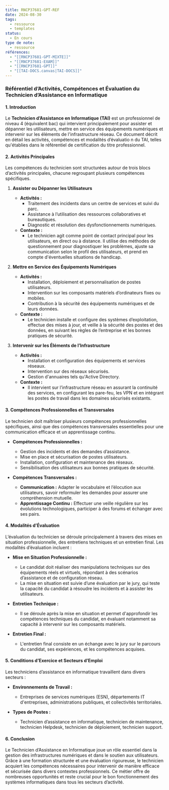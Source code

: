```yaml
---
title: RNCP37681-GPT-REF
date: 2024-08-30
tags:
  - ressource
  - templates
status:
  - En cours
type de note:
  - ressource
références:
  - "[[RNCP37681-GPT-MIXTE]]"
  - "[[RNCP37681-EXAM]]"
  - "[[RNCP37681-GPT]]"
  - "[[TAI-DOCS.canvas|TAI-DOCS]]"
---
```

### **Référentiel d’Activités, Compétences et Évaluation du Technicien d’Assistance en Informatique**

#### **1. Introduction**

Le **Technicien d’Assistance en Informatique (TAI)** est un professionnel de niveau 4 (équivalent bac) qui intervient principalement pour assister et dépanner les utilisateurs, mettre en service des équipements numériques et intervenir sur les éléments de l'infrastructure réseau. Ce document décrit en détail les activités, compétences et modalités d’évaluatio
n du TAI, telles qu'établies dans le référentiel de certification du titre professionnel.

#### **2. Activités Principales**

Les compétences du technicien sont structurées autour de trois blocs d’activités principales, chacune regroupant plusieurs compétences spécifiques.

1. **Assister ou Dépanner les Utilisateurs**
   - **Activités :**
     - Traitement des incidents dans un centre de services et suivi du parc.
     - Assistance à l’utilisation des ressources collaboratives et bureautiques.
     - Diagnostic et résolution des dysfonctionnements numériques.
   - **Contexte :**
     - Le technicien agit comme point de contact principal pour les utilisateurs, en direct ou à distance. Il utilise des méthodes de questionnement pour diagnostiquer les problèmes, ajuste sa communication selon le profil des utilisateurs, et prend en compte d'éventuelles situations de handicap.

2. **Mettre en Service des Équipements Numériques**
   - **Activités :**
     - Installation, déploiement et personnalisation de postes utilisateurs.
     - Intervention sur les composants matériels d’ordinateurs fixes ou mobiles.
     - Contribution à la sécurité des équipements numériques et de leurs données.
   - **Contexte :**
     - Le technicien installe et configure des systèmes d’exploitation, effectue des mises à jour, et veille à la sécurité des postes et des données, en suivant les règles de l’entreprise et les bonnes pratiques de sécurité.

3. **Intervenir sur les Éléments de l’Infrastructure**
   - **Activités :**
     - Installation et configuration des équipements et services réseaux.
     - Intervention sur des réseaux sécurisés.
     - Gestion d'annuaires tels qu'Active Directory.
   - **Contexte :**
     - Il intervient sur l’infrastructure réseau en assurant la continuité des services, en configurant les pare-feu, les VPN et en intégrant les postes de travail dans les domaines sécurisés existants.

#### **3. Compétences Professionnelles et Transversales**

Le technicien doit maîtriser plusieurs compétences professionnelles spécifiques, ainsi que des compétences transversales essentielles pour une communication efficace et un apprentissage continu.

- **Compétences Professionnelles :**
  - Gestion des incidents et des demandes d’assistance.
  - Mise en place et sécurisation de postes utilisateurs.
  - Installation, configuration et maintenance des réseaux.
  - Sensibilisation des utilisateurs aux bonnes pratiques de sécurité.

- **Compétences Transversales :**
  - **Communication :** Adapter le vocabulaire et l’élocution aux utilisateurs, savoir reformuler les demandes pour assurer une compréhension mutuelle.
  - **Apprentissage Continu :** Effectuer une veille régulière sur les évolutions technologiques, participer à des forums et échanger avec ses pairs.

#### **4. Modalités d’Évaluation**

L’évaluation du technicien se déroule principalement à travers des mises en situation professionnelle, des entretiens techniques et un entretien final. Les modalités d’évaluation incluent :

- **Mise en Situation Professionnelle :**
  - Le candidat doit réaliser des manipulations techniques sur des équipements réels et virtuels, répondant à des scénarios d’assistance et de configuration réseau.
  - La mise en situation est suivie d’une évaluation par le jury, qui teste la capacité du candidat à résoudre les incidents et à assister les utilisateurs.

- **Entretien Technique :**
  - Il se déroule après la mise en situation et permet d'approfondir les compétences techniques du candidat, en évaluant notamment sa capacité à intervenir sur les composants matériels.

- **Entretien Final :**
  - L'entretien final consiste en un échange avec le jury sur le parcours du candidat, ses expériences, et les compétences acquises.

#### **5. Conditions d’Exercice et Secteurs d’Emploi**

Les techniciens d’assistance en informatique travaillent dans divers secteurs :

- **Environnements de Travail :**
  - Entreprises de services numériques (ESN), départements IT d'entreprises, administrations publiques, et collectivités territoriales.

- **Types de Postes :**
  - Technicien d’assistance en informatique, technicien de maintenance, technicien Helpdesk, technicien de déploiement, technicien support.

#### **6. Conclusion**

Le Technicien d’Assistance en Informatique joue un rôle essentiel dans la gestion des infrastructures numériques et dans le soutien aux utilisateurs. Grâce à une formation structurée et une évaluation rigoureuse, le technicien acquiert les compétences nécessaires pour intervenir de manière efficace et sécurisée dans divers contextes professionnels. Ce métier offre de nombreuses opportunités et reste crucial pour le bon fonctionnement des systèmes informatiques dans tous les secteurs d’activité.